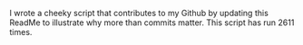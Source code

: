 I wrote a cheeky script that contributes to my Github by updating this ReadMe to illustrate why more than commits matter. This script has run 2611 times.